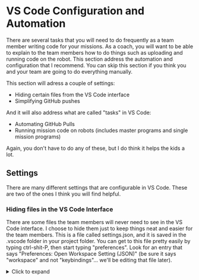 # VS Code Configuration and Automation

There are several tasks that you will need to do frequently as a team member writing code for your missions. As a coach, you will want to be able to explain to the team members how to do things such as uploading and running code on the robot. This section address the automation and configuration that I recommend. You can skip this section if you think you and your team are going to do everything manually.

This section will adress a couple of settings:
* Hiding certain files from the VS Code interface
* Simplifying GitHub pushes

And it will also address what are called "tasks" in VS Code:
* Automating GitHub Pulls
* Running mission code on robots (includes master programs and single mission programs)

Again, you don't have to do any of these, but I do think it helps the kids a lot.

## Settings
There are many different settings that are configurable in VS Code. These are two of the ones I think you will find helpful.

### Hiding files in the VS Code Interface
There are some files the team members will never need to see in the VS Code interface. I choose to hide them just to keep things neat and easier for the team members. This is a file called settings.json, and it is saved in the .vscode folder in your project folder. You can get to this file pretty easily by typing ctrl-shit-P, then start typing "preferences". Look for an entry that says "Preferences: Open Workspace Setting (JSON)" (be sure it says "workspace" and not "keybindings"... we'll be editing that file later).
<details>
<summary>Click to expand</summary><p>

```json
{
    "files.exclude": {
        "**/.git": true,
        "**/.svn": true,
        "**/.hg": true,
        "**/CVS": true,
        "**/.DS_Store": true,
        "**/Thumbs.db": true,
        "**/.venv/": true,
        "**/.vscode/": true,
        "**/__pycache__/": true,
        "**/.gitignore": true,
        "**/README.md": true,
        "base_robot*.py": true,
        "requirements.txt": true,
        "pyproject.toml": true,
        "colorTest.py": true,
        "master_program.py": true,
        "utils.py": true
    },
    "task.allowAutomaticTasks": "on",
    "git.postCommitCommand": "sync",
    "[python]": {
        "editor.defaultFormatter": "ms-python.black-formatter",
        "editor.formatOnSave": true
    },
    "codetogether.virtualCursorJoin": "sharedVirtualCursor",
    "editor.rulers": [
        80
    ],
    "black-formatter.args": [
        "--line-length",
        "79"
    ]
}
```
The first section, "files.exclude", define the list of files and folders that I don't want visible in the VS Code file panel. There is a good [help page here](https://code.visualstudio.com/docs/editor/codebasics#_advanced-search-options) on the patterns for file matching. As you can probably tell, the first few entries in our settings are for folders, and the last few entries are for some specific files that we don't want visible to everyone.

By the way, this ONLY hides the files/folders in the VS Code interface. Anyone can still open the windows explorer and see/edit these files. What's more, all files in the repo will be pushed to GitHub **UNLESS** you include them in your .gitignore file. These are two very different things.

### Simplifying GitHub pushes
One other thing that we did was to save one extra button click for GitHub pushes. The default is to prepare a git commit, add a commit message, and then commit the commit (yes, it is a verb and a noun). Afterwards, to get the commit into the GitHub repo, you have to do a push (sync). The setting above `"git.postCommitCommand": "sync"` saves that last button click and automatically syncs every time they do a git commit. Not  ahuge deal, but still nice.

You can see a couple of the other settings we have configured in our settings.json file. I won't go into them here.

I do sync the settings.json file in our repo so that every laptop will have the same settings.

## Tasks
Tasks are like macros in VS Code. You can configure them to do a lot of different things. Then you can assign keybindings to the tasks and you can do things like press ctrl-shift-L and that will upload the current program to the team member's robot and run it.

Tasks are configured in .vscode/tasks.json

Here is our tasks.json file:

<details>
<summary>Click to expand</summary>
```json
{
    "version": "2.0.0",
    "tasks": [
        {
            "label": "Run on my robot",
            "type": "shell",
            "command": "${workspaceFolder}/.venv/Scripts/pybricksdev.exe",
            "args": [
                "run",
                "ble",
                "--name",
                "${env:robotName}",
                "${file}"
            ],
            "problemMatcher": {
                "owner": "python",
                "fileLocation": [
                    "absolute"
                ],
                "pattern": {
                    "regexp": "^(.*)File(.*)(C:(.*)\\.py)(.*)(line(\\s*))([0-9]+),",
                    "file": 3,
                    "line": 8
                }
            },
            "presentation": {
                "echo": true,
                "reveal": "always",
                "focus": false,
                "panel": "shared",
                "showReuseMessage": false,
                "clear": false,
                "revealProblems": "onProblem"
            }
        },
        {
            "label": "Run master_program.py on robot",
            "type": "shell",
            "command": "${workspaceFolder}/.venv/Scripts/pybricksdev.exe",
            "args": [
                "run",
                "ble",
                "--name",
                "${env:robotName}",
                "master_program.py"
            ],
            "problemMatcher": {
                "owner": "python",
                "fileLocation": [
                    "absolute"
                ],
                "pattern": {
                    "regexp": "^(.*)File(.*)(C:(.*)\\.py)(.*)(line(\\s*))([0-9]+),",
                    "file": 3,
                    "line": 8
                }
            },
            "presentation": {
                "echo": true,
                "reveal": "always",
                "focus": false,
                "panel": "shared",
                "showReuseMessage": false,
                "clear": false,
                "revealProblems": "onProblem"
            }
        },
        {
            "label": "git pull on startup",
            "type": "shell",
            "command": "${fileWorkspaceFolder}\\.vscode\\gitpull.cmd",
            "windows": {
                "command": "${fileWorkspaceFolder}\\.vscode\\gitpull.cmd"
            },
            "presentation": {
                "reveal": "always",
                "panel": "new"
            },
            "runOptions": {
                "runOn": "folderOpen"
            },
            "problemMatcher": []
        },
        {
            "label": "Run on alt robot",
            "type": "shell",
            "command": "${workspaceFolder}/.venv/Scripts/pybricksdev.exe",
            "args": [
                "run",
                "ble",
                "--name",
                "${input:robotName}",
                "${file}"
            ],
            "problemMatcher": {
                "owner": "python",
                "fileLocation": [
                    "absolute"
                ],
                "pattern": {
                    "regexp": "^(.*)File(.*)(C:(.*)\\.py)(.*)(line(\\s*))([0-9]+),",
                    "file": 3,
                    "line": 8
                }
            },
            "presentation": {
                "echo": true,
                "reveal": "always",
                "focus": false,
                "panel": "shared",
                "showReuseMessage": false,
                "clear": false,
                "revealProblems": "onProblem"
            }
        },
        {
            "label": "Run master_program.py on any robot",
            "type": "shell",
            "command": "${workspaceFolder}/.venv/Scripts/pybricksdev.exe",
            "args": [
                "run",
                "ble",
                "--name",
                "${input:robotName}",
                "master_program.py"
            ],
            "problemMatcher": {
                "owner": "python",
                "fileLocation": [
                    "absolute"
                ],
                "pattern": {
                    "regexp": "^(.*)File(.*)(C:(.*)\\.py)(.*)(line(\\s*))([0-9]+),",
                    "file": 3,
                    "line": 8
                }
            },
            "presentation": {
                "echo": true,
                "reveal": "always",
                "focus": false,
                "panel": "shared",
                "showReuseMessage": false,
                "clear": false,
                "revealProblems": "onProblem"
            }
        }
    ],
    "inputs": [
        {
            "type": "pickString",
            "id": "robotName",
            "description": "Which Robot?",
            "options": [
                "BOB",
                "CURIOSITY",
                "GABE",
                "LEROYYY",
                "MITZVAH",
                "NOTDECLAN",
                "OAKS",
                "PATRIOT",
                "SUPERNOVA",
                "TIM",
                "TIMOTHY"
            ]
        }
    ]
}
```
</p></details>

### Automating GitHub pulls
I have a task that does a GitHub pull every time VS Code is started up. That way I can be sure that everyone has the latest code. 
